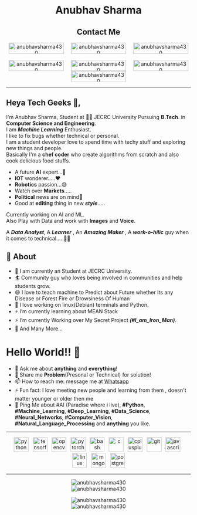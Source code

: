 <h1 align="center">Anubhav Sharma</h1>

<h2 align="center">Contact Me</h2>
<p align="center">
  <a href="https://twitter.com/anubhav9199" target="blank" align="center"><img align="center" src="https://img.shields.io/badge/-@Anubhav_Sharma-1ca0f1?style=flat-square&labelColor=1ca0f1&logo=twitter&logoColor=white&link=https://twitter.com/anubhav9199" alt="anubhavsharma430" height="30" width="150" /></a>
  &nbsp; &nbsp;
  <a href="https://www.linkedin.com/in/anubhav-sharma-as/" target="blank" align="center"><img align="center" src="https://img.shields.io/badge/-Anubhav_Sharma-blue?style=flat-square&logo=Linkedin&logoColor=white&link=https://www.linkedin.com/in/anubhav-sharma-as/" alt="anubhavsharma430" height="30" width="150" /></a>
  &nbsp; &nbsp;
  <a href="mailto:anubhavsharma9199@gmail.com" target="blank" align="center"><img align="center" src="https://img.shields.io/badge/-Anubhav_Sharma-c14438?style=flat-square&logo=Gmail&logoColor=white&link=mailto:anubhavsharma9199@gmail.com" alt="anubhavsharma430" height="30" width="150" /></a><br/>
  <br/>
  <a href="https://www.instagram.com/_anubhav_._/" target="blank" align="center"><img align="center" src="http://img.shields.io/badge/-_anubhav_._-rgb(255,105,180)?style=flat-square&logo=Instagram&logoColor=white&link=https://www.instagram.com/_anubhav_._" alt="anubhavsharma430" height="30" width="150" /></a>
  &nbsp; &nbsp;
  <a href="https://www.facebook.com/anubhav9199/" target="blank" align="center"><img align="center" src="https://img.shields.io/badge/-Anubhav_Sharma-blue?style=flat-square&logo=Facebook&logoColor=white&link=https://www.facebook.com/anubhav9199/" alt="anubhavsharma430" height="30" width="150" /></a>
  &nbsp; &nbsp;
  <a href="https://wa.me/918824897845" target="blank" align="center"><img align="center" src="https://img.shields.io/badge/-Anubhav_Sharma-rgb(77,194,71)?style=flat-square&logo=WhatsApp&logoColor=white&link=https://wa.me/918824897845/" alt="anubhavsharma430" height="30" width="150" /></a>
  <br/>
  <a href="https://dev.to/anubhavsharma" target="blank" align="center"><img align="center" src="https://img.shields.io/badge/-Anubhav_Sharma-rgb(0,0,0)?style=flat-square&logo=dev.to&logoColor=white&link=https://dev.to/anubhavsharma/" alt="anubhavsharma430" height="30" width="150" /></a>
</p>

---
## Heya Tech Geeks 👋,           
I'm Anubhav Sharma, Student at 👨‍💻 JECRC University Pursuing **B.Tech**. in **Computer Science and Engineering**.<br/>
I am ***Machine Learning*** Enthusiast.<br/>
I like to fix bugs whether technical or personal.<br/>
I am a student developer love to spend time with techy stuff and exploring new things and people.<br/>
Basically I'm a **chef coder** who create algorithms from scratch and also cook delicious food stuffs.<br/>
* A future **AI** expert...💭
* **IOT** wonderer.....❤️
* **Robotics** passion...😅
* Watch over **Markets**.....
* **Political** news are on mind🧐
* Good at **editing** thing in new ***style***.....

Currently working on AI and ML.<br/>
Also Play with Data and work with **Images** and **Voice**.<br/>

A ***Data Analyst***, A ***Learner*** , An ***Amazing Maker*** , A ***work-o-hilic*** guy when it comes to technical.....🤔😉

## 🧐 About
- 🔭 I am currently an Student at JECRC University.
- 🏄‍ Community guy who loves being involved in communities and help students grow.
- 😄 I love to teach machine to Predict about Future whether Its any Disease or Forest Fire or Drowsiness Of Human
- 🌱 I love working on linux(Debian) terminals and Python.
- ⚡ I’m currently learning about MEAN Stack
- ⚡ I’m currently Working over My Secret Project ***(#I_am_Iron_Man)***.
- 👯 And Many More...

# Hello World!! 🤔
- 💬 Ask me about **anything** and **everything**!
- 💬 Share me **Problem**(Presonal or Technical) for solution!
- 📫 How to reach me: message me at [Whatsapp](https://wa.me/918824897845)
- ⚡ Fun fact: I love meeting new people and learning from them , doesn't matter younger or older then me 
- 💬 Ping Me about #AI (Paradise where i live), **#Python**, **#Machine_Learning**, **#Deep_Learning**, **#Data_Science**, **#Neural_Networks**, **#Computer_Vision**, **#Natural_Language_Processing** and **anything** you like.
---

<p align="center">
  <img src="https://devicons.github.io/devicon/devicon.git/icons/python/python-original.svg" alt="python" width="40" height="40"/>
  &nbsp;
  <img src="https://www.vectorlogo.zone/logos/tensorflow/tensorflow-icon.svg" alt="tensorflow" width="40" height="40"/>
  &nbsp;
  <img src="https://www.vectorlogo.zone/logos/opencv/opencv-icon.svg" alt="opencv" width="40" height="40"/>
  &nbsp;
  <img src="https://www.vectorlogo.zone/logos/pytorch/pytorch-icon.svg" alt="pytorch" width="40" height="40"/>
  &nbsp;
  <img src="https://www.vectorlogo.zone/logos/gnu_bash/gnu_bash-icon.svg" alt="bash" width="40" height="40"/>
  &nbsp; 
  <img src="https://devicons.github.io/devicon/devicon.git/icons/c/c-original.svg" alt="c" width="40" height="40"/>
  &nbsp;
  <img src="https://devicons.github.io/devicon/devicon.git/icons/cplusplus/cplusplus-original.svg" alt="cplusplus" width="40" height="40"/>
  &nbsp;
  <img src="https://www.vectorlogo.zone/logos/git-scm/git-scm-icon.svg" alt="git" width="40" height="40"/>
  &nbsp;
  <img src="https://devicons.github.io/devicon/devicon.git/icons/javascript/javascript-original.svg" alt="javascript" width="40" height="40"/>
  &nbsp;
  <img src="https://devicons.github.io/devicon/devicon.git/icons/linux/linux-original.svg" alt="linux" width="40" height="40"/>
  &nbsp; 
  <img src="https://devicons.github.io/devicon/devicon.git/icons/mongodb/mongodb-original-wordmark.svg" alt="mongodb" width="40" height="40"/>
  &nbsp;
  <img src="https://devicons.github.io/devicon/devicon.git/icons/postgresql/postgresql-original-wordmark.svg" alt="postgresql" width="40" height="40"/>
</p>
<hr/>
<p align="center">
  <img align="center" src="https://github-readme-stats.vercel.app/api/top-langs/?username=anubhavsharma430&layout=compact&hide=html" alt="anubhavsharma430" />
  <br/>
  <img align="center" src="https://github-readme-stats.vercel.app/api?username=anubhavsharma430&show_icons=true" alt="anubhavsharma430">
</p>
<p align="center"> 
  <img src="https://komarev.com/ghpvc/?username=anubhavsharma430" alt="anubhavsharma430" />
  <br/>
  <img src="https://profile-counter.glitch.me/anubhavsharma430/count.svg" alt="anubhavsharma430" />
</p>
